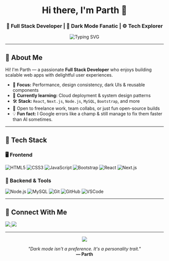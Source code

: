 <h1 align="center">Hi there, I'm Parth 👋</h1>
<h3 align="center">🚀 Full Stack Developer | 🖤 Dark Mode Fanatic | ⚙️ Tech Explorer</h3>

<p align="center">
  <img src="https://readme-typing-svg.herokuapp.com?font=Fira+Code&size=21&pause=1000&center=true&vCenter=true&width=440&lines=I+build+cool+full-stack+web+apps.;Dark+themes+are+my+superpower.;React+%2B+Next+%2B+Node+%2B+MySQL+fanboy." alt="Typing SVG" />
</p>

---

## 🧠 About Me

Hi! I'm Parth — a passionate **Full Stack Developer** who enjoys building scalable web apps with delightful user experiences.

- 🎯 **Focus:** Performance, design consistency, dark UIs & reusable components  
- 🌱 **Currently learning:** Cloud deployment & system design patterns  
- 🛠️ **Stack:** `React`, `Next.js`, `Node.js`, `MySQL`, `Bootstrap`, and more  
- 🤝 Open to freelance work, team collabs, or just fun open-source builds  
- 💡 **Fun fact:** I Google errors like a champ & still manage to fix them faster than AI sometimes.

---

## 🚀 Tech Stack

### 🖥️ Frontend
![HTML5](https://img.shields.io/badge/-HTML5-E34F26?style=flat-square&logo=html5&logoColor=white)
![CSS3](https://img.shields.io/badge/-CSS3-1572B6?style=flat-square&logo=css3)
![JavaScript](https://img.shields.io/badge/-JavaScript-F7DF1E?style=flat-square&logo=javascript&logoColor=000)
![Bootstrap](https://img.shields.io/badge/-Bootstrap-563D7C?style=flat-square&logo=bootstrap)
![React](https://img.shields.io/badge/-React-20232A?style=flat-square&logo=react)
![Next.js](https://img.shields.io/badge/-Next.js-000?style=flat-square&logo=next.js)

### 🧰 Backend & Tools
![Node.js](https://img.shields.io/badge/-Node.js-339933?style=flat-square&logo=node.js&logoColor=white)
![MySQL](https://img.shields.io/badge/-MySQL-00758F?style=flat-square&logo=mysql&logoColor=white)
![Git](https://img.shields.io/badge/-Git-F05032?style=flat-square&logo=git&logoColor=white)
![GitHub](https://img.shields.io/badge/-GitHub-181717?style=flat-square&logo=github)
![VSCode](https://img.shields.io/badge/-VSCode-007ACC?style=flat-square&logo=visual-studio-code)

---

## 🤝 Connect With Me

<p align="left">
  <a href="mailto:your-email@gmail.com">
    <img src="https://img.shields.io/badge/-Email-D14836?style=flat-square&logo=gmail&logoColor=white" />
  </a>
  <a href="https://www.linkedin.com/in/your-link" target="_blank">
    <img src="https://img.shields.io/badge/-LinkedIn-0077B5?style=flat-square&logo=linkedin&logoColor=white" />
  </a>
  <!-- Optional:
  <a href="https://your-portfolio.com" target="_blank">
    <img src="https://img.shields.io/badge/-Portfolio-000?style=flat-square&logo=vercel&logoColor=white" />
  </a>
  -->
</p>

---

<p align="center">
  <img src="https://capsule-render.vercel.app/api?type=waving&color=0e0e52&height=100&section=footer"/>
</p>

<p align="center">
  <i>"Dark mode isn't a preference. It's a personality trait."</i><br/>
  <b>— Parth</b>
</p>
